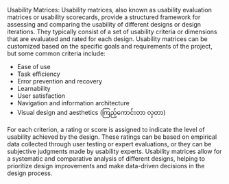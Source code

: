 Usability Matrices: Usability matrices, also known as usability evaluation matrices or usability scorecards, provide a structured framework for assessing and comparing the usability of different designs or design iterations. They typically consist of a set of usability criteria or dimensions that are evaluated and rated for each design. Usability matrices can be customized based on the specific goals and requirements of the project, but some common criteria include:

- Ease of use
- Task efficiency
- Error prevention and recovery
- Learnability
- User satisfaction
- Navigation and information architecture
- Visual design and aesthetics (ကြည့်ကောင်းတာ လှတာ)

For each criterion, a rating or score is assigned to indicate the level of usability achieved by the design. These ratings can be based on empirical data collected through user testing or expert evaluations, or they can be subjective judgments made by usability experts. Usability matrices allow for a systematic and comparative analysis of different designs, helping to prioritize design improvements and make data-driven decisions in the design process.
